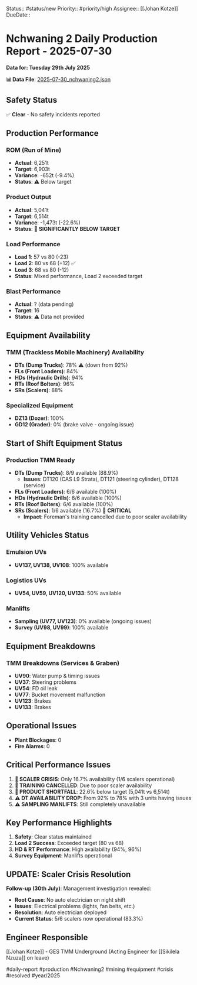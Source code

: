 Status:: #status/new
Priority:: #priority/high
Assignee:: [[Johan Kotze]]
DueDate::

# Nchwaning 2 Daily Production Report - 2025-07-30
**Data for: Tuesday 29th July 2025**

**📊 Data File**: [2025-07-30_nchwaning2.json](data/2025-07-30_nchwaning2.json)

## Safety Status
✅ **Clear** - No safety incidents reported

## Production Performance

### ROM (Run of Mine)
- **Actual**: 6,251t
- **Target**: 6,903t
- **Variance**: -652t (-9.4%)
- **Status**: ⚠️ Below target

### Product Output
- **Actual**: 5,041t
- **Target**: 6,514t
- **Variance**: -1,473t (-22.6%)
- **Status**: 🔴 **SIGNIFICANTLY BELOW TARGET**

### Load Performance
- **Load 1**: 57 vs 80 (-23)
- **Load 2**: 80 vs 68 (+12) ✅
- **Load 3**: 68 vs 80 (-12)
- **Status**: Mixed performance, Load 2 exceeded target

### Blast Performance
- **Actual**: ? (data pending)
- **Target**: 16
- **Status**: ⚠️ Data not provided

## Equipment Availability

### TMM (Trackless Mobile Machinery) Availability
- **DTs (Dump Trucks)**: 78% ⚠️ (down from 92%)
- **FLs (Front Loaders)**: 84%
- **HDs (Hydraulic Drills)**: 94%
- **RTs (Roof Bolters)**: 96%
- **SRs (Scalers)**: 88%

### Specialized Equipment
- **DZ13 (Dozer)**: 100%
- **GD12 (Grader)**: 0% (brake valve - ongoing issue)

## Start of Shift Equipment Status

### Production TMM Ready
- **DTs (Dump Trucks)**: 8/9 available (88.9%)
  - **Issues**: DT120 (CAS L9 Strata), DT121 (steering cylinder), DT128 (service)
- **FLs (Front Loaders)**: 6/6 available (100%)
- **HDs (Hydraulic Drills)**: 6/6 available (100%)
- **RTs (Roof Bolters)**: 6/6 available (100%)
- **SRs (Scalers)**: 1/6 available (16.7%) 🔴 **CRITICAL**
  - **Impact**: Foreman's training cancelled due to poor scaler availability

## Utility Vehicles Status

### Emulsion UVs
- **UV137, UV138, UV108**: 100% available

### Logistics UVs
- **UV54, UV59, UV120, UV133**: 50% available

### Manlifts
- **Sampling (UV77, UV123)**: 0% available (ongoing issues)
- **Survey (UV98, UV99)**: 100% available

## Equipment Breakdowns

### TMM Breakdowns (Services & Graben)
- **UV90**: Water pump & timing issues
- **UV37**: Steering problems
- **UV54**: FD oil leak
- **UV77**: Bucket movement malfunction
- **UV123**: Brakes
- **UV133**: Brakes

## Operational Issues
- **Plant Blockages**: 0
- **Fire Alarms**: 0

## Critical Performance Issues
1. **🔴 SCALER CRISIS**: Only 16.7% availability (1/6 scalers operational)
2. **🔴 TRAINING CANCELLED**: Due to poor scaler availability
3. **🔴 PRODUCT SHORTFALL**: 22.6% below target (5,041t vs 6,514t)
4. **⚠️ DT AVAILABILITY DROP**: From 92% to 78% with 3 units having issues
5. **⚠️ SAMPLING MANLIFTS**: Still completely unavailable

## Key Performance Highlights
1. **Safety**: Clear status maintained
2. **Load 2 Success**: Exceeded target (80 vs 68)
3. **HD & RT Performance**: High availability (94%, 96%)
4. **Survey Equipment**: Manlifts operational

## **UPDATE**: Scaler Crisis Resolution
**Follow-up (30th July)**: Management investigation revealed:
- **Root Cause**: No auto electrician on night shift
- **Issues**: Electrical problems (lights, fan belts, etc.)
- **Resolution**: Auto electrician deployed
- **Current Status**: 5/6 scalers now operational (83.3%)

## Engineer Responsible
[[Johan Kotze]] - GES TMM Underground (Acting Engineer for [[Sikilela Nzuza]] on leave)

#daily-report #production #Nchwaning2 #mining #equipment #crisis #resolved #year/2025